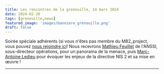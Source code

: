 ```yaml
---
title: Les rencontres de la grenouille, 14 mars 2024
date: 2024-02-20
tags: [grenouille,news]
featured_image: 'images/banniere_grenouille.png'
draft: false
---
```


Soirée spéciale adhérents (si vous n'êtes pas membre du M82_project, vous pouvez [nous rejoindre ici](https://www.helloasso.com/associations/m82-project/adhesions/adhesion-m82-project-2023)!
Nous recevrons [Mathieu Feuillet](https://www.linkedin.com/in/mathieufeuillet/) de l'ANSSI, sous-directeur opérations, pour un panorama de la menace,
puis [Marc-Antoine Ledieu](https://www.linkedin.com/in/marc-antoine-ledieu-a040917/) pour évoquer les enjeux de la directive NIS 2 et sa mise en œuvre !

---

